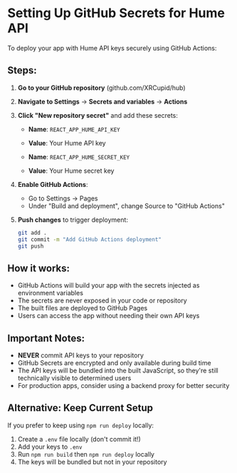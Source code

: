 # Setting Up GitHub Secrets for Hume API

To deploy your app with Hume API keys securely using GitHub Actions:

## Steps:

1. **Go to your GitHub repository** (github.com/XRCupid/hub)

2. **Navigate to Settings** → **Secrets and variables** → **Actions**

3. **Click "New repository secret"** and add these secrets:

   - **Name**: `REACT_APP_HUME_API_KEY`
   - **Value**: Your Hume API key
   
   - **Name**: `REACT_APP_HUME_SECRET_KEY`
   - **Value**: Your Hume secret key

4. **Enable GitHub Actions**:
   - Go to Settings → Pages
   - Under "Build and deployment", change Source to "GitHub Actions"

5. **Push changes** to trigger deployment:
   ```bash
   git add .
   git commit -m "Add GitHub Actions deployment"
   git push
   ```

## How it works:

- GitHub Actions will build your app with the secrets injected as environment variables
- The secrets are never exposed in your code or repository
- The built files are deployed to GitHub Pages
- Users can access the app without needing their own API keys

## Important Notes:

- **NEVER** commit API keys to your repository
- GitHub Secrets are encrypted and only available during build time
- The API keys will be bundled into the built JavaScript, so they're still technically visible to determined users
- For production apps, consider using a backend proxy for better security

## Alternative: Keep Current Setup

If you prefer to keep using `npm run deploy` locally:
1. Create a `.env` file locally (don't commit it!)
2. Add your keys to `.env`
3. Run `npm run build` then `npm run deploy` locally
4. The keys will be bundled but not in your repository
